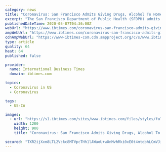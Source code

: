```yaml
---
category: news
title: "Coronavirus: San Francisco Admits Giving Drugs, Alcohol To Homeless Addicts During Quarantine"
excerpt: "The San Francisco Department of Public Health (SFDPH) admits that it is giving free drugs and alcohol to homeless addicts who are in quarantine at city-sponsored hotels."
publishedDateTime: 2020-05-07T04:36:00Z
webUrl: "https://www.ibtimes.com/coronavirus-san-francisco-admits-giving-drugs-alcohol-homeless-addicts-during-2971778"
ampWebUrl: "https://www.ibtimes.com/coronavirus-san-francisco-admits-giving-drugs-alcohol-homeless-addicts-during-2971778?amp=1"
cdnAmpWebUrl: "https://www-ibtimes-com.cdn.ampproject.org/c/s/www.ibtimes.com/coronavirus-san-francisco-admits-giving-drugs-alcohol-homeless-addicts-during-2971778?amp=1"
type: article
quality: 64
heat: 64
published: false

provider:
  name: International Business Times
  domain: ibtimes.com

topics:
  - Coronavirus in US
  - Coronavirus

tags:
  - US-CA

images:
  - url: "https://s1.ibtimes.com/sites/www.ibtimes.com/files/styles/full/public/2020/05/06/medical-marijuana-1521070298hwe.jpg"
    width: 1200
    height: 900
    title: "Coronavirus: San Francisco Admits Giving Drugs, Alcohol To Homeless Addicts During Quarantine"

secured: "TXR2ijXxn8LTL2Vckc8MTVpcTHh1lAWaoU+wOnMvhRki0xE0t4mtqbhLCmVJiko4rZoYKQA+o8AuQw51HaTyWZVinA/7TonsQAwrLMYOTr6z3EX7FspdrDyq+/QO+FLApCEqzaM00r/l1DPKN26C3yjVl/JrqXSFGD6y2N6moVkk5sMzRUlFbgL3+5NI3js7kt6zYIg0Bs6nvXkDJm6fNyMCyke4vIoGtnSzB4aJ2N5+yjYXMSS01vzg330eu8pWpgqfXIcqq6Dbr+UrLnDy7if6EmCZBhW67uJJf0rSCVu6BC/iVBg5AOPl3R2kosAG0mXSPk2jbbpWJ4QzloYaix6Ymmj4odIHGgkkhPO11mxcoyXKN8XkMVcxUrCBv1ZdlWJXY8HKKBOSxH+vZZq9x2GeicJASJxRE8e+gbEP1wD7SJDYDxiRN/tBSfXAqgrc38XzlOLJTrJAVnDJhXuG9DVPtZqUXk7uGiQO0fflW7g=;Htuxfk5PrJBEQJmIG7fA8g=="
---
```


